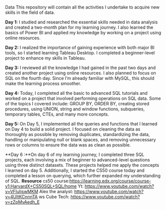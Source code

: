 Data
This repository will contain all the activities I undertake to acquire new skills in the field of data.

**Day 1:** I studied and researched the essential skills needed in data analysis and created a two-month plan for my learning journey. I also learned the basics of Power BI and applied my knowledge by working on a project using online resources.

**Day 2:** I realized the importance of gaining experience with both major BI tools, so I started learning Tableau Desktop. I completed a beginner-level project to enhance my skills in Tableau.

**Day 3:** I reviewed all the knowledge I had gained in the past two days and created another project using online resources. I also planned to focus on SQL on the fourth day. Since I’m already familiar with MySQL, this should make the learning process smoother.

**Day 4:** Today, I completed all the basic to advanced SQL tutorials and worked on a project that involved performing operations on SQL data. Some of the topics I covered include: GROUP BY, ORDER BY, creating stored procedures, using UNION, string and window functions, subqueries, temporary tables, CTEs, and many more concepts.

**Day 5:**  On Day 5, I implemented all the queries and functions that I learned on Day 4 to build a solid project. I focused on cleaning the data as thoroughly as possible by removing duplicates, standardizing the data, handling or manipulating null or blank spaces, and removing unnecessary rows or columns to ensure the data was as clean as possible.

**Day 6 :**On day 6 of my learning journey, I completed three SQL projects, each involving a mix of beginner to advanced-level questions using three distinct datasets. These projects helped me apply the concepts I learned on day 5. Additionally, I started the CS50 course today and completed a lesson on querying, which further expanded my understanding of SQL. 
**Resource**
cs50 course:https://learning.edx.org/course/course-v1:HarvardX+CS50SQL+SQL/home
Yt: https://www.youtube.com/watch?v=VFIuIjswMKM
Alex the analyst: https://www.youtube.com/watch?v=4UltKCnnnTA
ws Cube Tech: https://www.youtube.com/watch?v=zZpMvAedh_E
